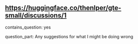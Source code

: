## https://huggingface.co/thenlper/gte-small/discussions/1

contains_question: yes

question_part: Any suggestions for what I might be doing wrong